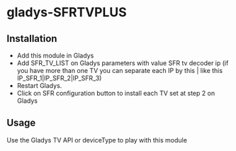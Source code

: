 # gladys-SFRTVPLUS

## Installation

* Add this module in Gladys
* Add SFR_TV_LIST on Gladys parameters with value SFR tv decoder ip (if you have more than one TV you can separate each IP by this | like this IP_SFR_1|IP_SFR_2|IP_SFR_3)
* Restart Gladys.
* Click on SFR configuration button to install each TV set at step 2 on Gladys

## Usage 

Use the Gladys TV API or deviceType to play with this module
